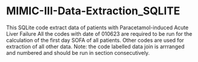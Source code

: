 # MIMIC-III-Data-Extraction_SQLITE
This SQLite code extract data of patients with Paracetamol-induced Acute Liver Failure
All the codes with date of 010623 are required to be run for the calculation of the first day SOFA of all patients.
Other codes are used for extraction of all other data.
Note: the code labelled data join is arrranged and numbered and should be run in section consecutively.
